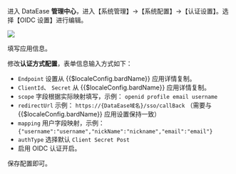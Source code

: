 <IntegrationDetailCard title="配置 wps">

进入 DataEase **管理中心**，进入【系统管理】->【系统配置】->【认证设置】。选择【OIDC 设置】进行编辑。

![](~@imagesZhCn/integration/dataease/2-1.png)

填写应用信息。

修改**认证方式配置**，表单信息输入方式如下：

- `Endpoint` 设置从 {{$localeConfig.bardName}} 应用详情复制。
- `ClientId`、 `Secret` 从 {{$localeConfig.bardName}} 应用详情复制。
- `scope` 字段根据实际映射填写，示例： `openid profile email username`
- `redirectUrl` 示例： `https://{DataEase域名}/sso/callBack` （需要与 {{$localeConfig.bardName}} 应用设置保持一致）
- `mapping` 用户字段映射，示例： `{"username":"username","nickName":"nickname","email":"email"}`
- `authType` 选择默认 `Client Secret Post`
- 启用 OIDC 认证开启。

保存配置即可。

</IntegrationDetailCard>
